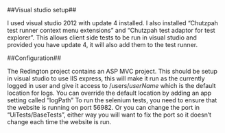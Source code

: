 ##Visual studio setup##

I used visual studio 2012 with update 4 installed.  I also installed “Chutzpah test runner context menu extensions” and “Chutzpah test adaptor for test explorer”.  This allows client side tests to be run in visual studio and provided you have update 4, it will also add them to the test runner.

##Configuration##

The Redington project contains an ASP MVC project.  This should be setup in visual studio to use IIS express, this will make it run as the currently logged in user and give it access to /users/*userName* which is the default location for logs.
You can override the default location by adding an app setting called “logPath”
To run the selenium tests, you need to ensure that the website is running on port 56982.  Or you can change the port in “UiTests/BaseTests”, either way you will want to fix the port so it doesn’t change each time the website is run.
